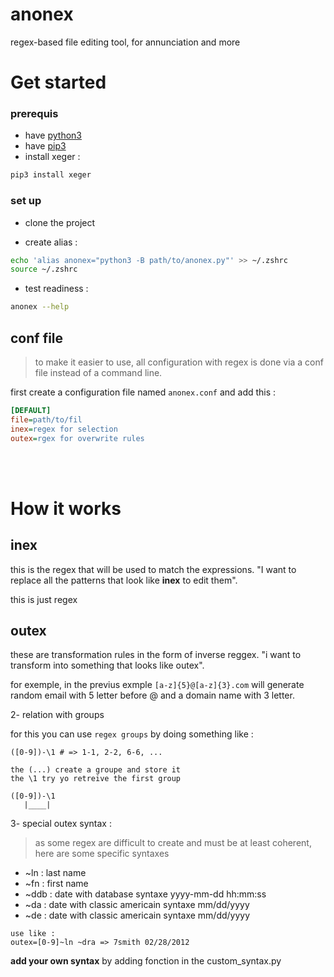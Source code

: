 # anonex
regex-based file editing tool, for annunciation and more

# Get started
### prerequis
- have [python3](https://www.python.org/downloads/)
- have [pip3](https://www.educative.io/answers/installing-pip3-in-ubuntu)
- install xeger :
```bash
pip3 install xeger
```

### set up
- clone the project

- create alias :

```bash
echo 'alias anonex="python3 -B path/to/anonex.py"' >> ~/.zshrc
source ~/.zshrc
```
- test readiness :
```bash
anonex --help
```

## conf file
> to make it easier to use, all configuration with regex is done via a conf file instead of a command line.

first create a configuration file named `anonex.conf` and add this :
```ini
[DEFAULT]
file=path/to/fil
inex=regex for selection
outex=rgex for overwrite rules
```

<br>
<br>

# How it works

##  inex
this is the regex that will be used to match the expressions. "I want to replace all the patterns that look like **inex** to edit them".

this is just regex

##  outex
these are transformation rules in the form of inverse reggex. "i want to transform into something that looks like outex".

for exemple, in the previus exmple `[a-z]{5}@[a-z]{3}.com` will generate random email with 5 letter before @ and a domain name with 3 letter.

2- relation with groups

for this you can use `regex groups` by doing something like :
```
([0-9])-\1 # => 1-1, 2-2, 6-6, ...

the (...) create a groupe and store it
the \1 try yo retreive the first group

([0-9])-\1
   |____|
```

3- special outex syntax :
> as some regex are difficult to create and must be at least coherent, here are some specific syntaxes

- ~ln  : last name
- ~fn  : first name
- ~ddb : date with database syntaxe yyyy-mm-dd hh:mm:ss
- ~da : date with classic americain syntaxe mm/dd/yyyy
- ~de : date with classic americain syntaxe mm/dd/yyyy

```
use like :
outex=[0-9]~ln ~dra => 7smith 02/28/2012
```
**add your own syntax** by adding fonction in the custom_syntax.py